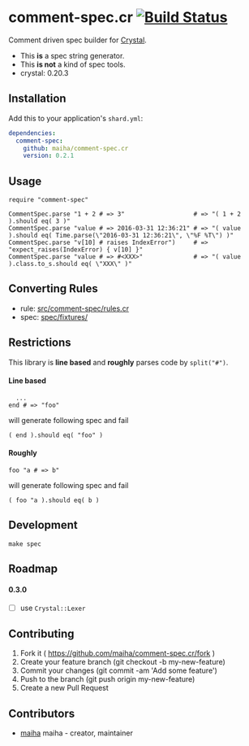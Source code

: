 # comment-spec.cr [![Build Status](https://travis-ci.org/maiha/comment-spec.cr.svg?branch=master)](https://travis-ci.org/maiha/comment-spec.cr)

Comment driven spec builder for [Crystal](http://crystal-lang.org/).

- This **is** a spec string generator.
- This **is not** a kind of spec tools.
- crystal: 0.20.3

## Installation

Add this to your application's `shard.yml`:

```yaml
dependencies:
  comment-spec:
    github: maiha/comment-spec.cr
    version: 0.2.1
```

## Usage

```crystal
require "comment-spec"

CommentSpec.parse "1 + 2 # => 3"                   # => "( 1 + 2 ).should eq( 3 )"
CommentSpec.parse "value # => 2016-03-31 12:36:21" # => "( value ).should eq( Time.parse(\"2016-03-31 12:36:21\", \"%F %T\") )"
CommentSpec.parse "v[10] # raises IndexError")     # => "expect_raises(IndexError) { v[10] }"
CommentSpec.parse "value # => #<XXX>"              # => "( value ).class.to_s.should eq( \"XXX\" )"
```

## Converting Rules

- rule: [src/comment-spec/rules.cr](./src/comment-spec/rules.cr)
- spec: [spec/fixtures/](./spec/fixtures/)

## Restrictions

This library is **line based** and **roughly** parses code by `split("#")`.

#### Line based

```
  ...
end # => "foo"
```

will generate following spec and fail

```
( end ).should eq( "foo" )
```

#### Roughly

```
foo "a # => b"
```

will generate following spec and fail

```
( foo "a ).should eq( b )
```

## Development

```shell
make spec
```

## Roadmap

#### 0.3.0

- [ ] use `Crystal::Lexer`

## Contributing

1. Fork it ( https://github.com/maiha/comment-spec.cr/fork )
2. Create your feature branch (git checkout -b my-new-feature)
3. Commit your changes (git commit -am 'Add some feature')
4. Push to the branch (git push origin my-new-feature)
5. Create a new Pull Request

## Contributors

- [maiha](https://github.com/maiha) maiha - creator, maintainer
